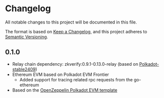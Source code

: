 # Changelog

All notable changes to this project will be documented in this file.

The format is based on [Keep a Changelog](https://keepachangelog.com/en/1.0.0/),
and this project adheres to [Semantic Versioning](https://semver.org/spec/v2.0.0.html).

## 0.1.0

* Relay chain dependency: zkverify:0.9.1-0.13.0-relay (based on [Polkadot-stable2409](https://github.com/paritytech/polkadot-sdk/releases/tag/polkadot-stable2409))
* Ethereum EVM based on Polkadot EVM Frontier
    * Added support for tracing related rpc requests from the go-ethereum
* Based on the [OpenZeppelin Polkadot EVM template](https://github.com/OpenZeppelin/polkadot-runtime-templates/tree/main/evm-template)





